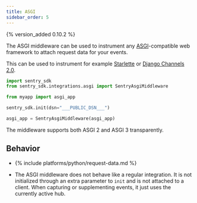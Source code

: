 ```yaml
---
title: ASGI
sidebar_order: 5
---
```


{% version_added 0.10.2 %}

<!-- WIZARD -->

The ASGI middleware can be used to instrument any [ASGI](https://asgi.readthedocs.io/en/latest/)-compatible web framework to attach request data for your events.

This can be used to instrument for example [Starlette](https://www.starlette.io/middleware/) or [Django Channels 2.0](https://channels.readthedocs.io/en/latest/).

```python
import sentry_sdk
from sentry_sdk.integrations.asgi import SentryAsgiMiddleware

from myapp import asgi_app

sentry_sdk.init(dsn="___PUBLIC_DSN___")

asgi_app = SentryAsgiMiddleware(asgi_app)
```

The middleware supports both ASGI 2 and ASGI 3 transparently.

<!-- TODO-ADD-VERIFICATION-EXAMPLE -->
<!-- ENDWIZARD -->

## Behavior

* {% include platforms/python/request-data.md %}

* The ASGI middleware does not behave like a regular integration. It is not initialized through an extra parameter to `init` and is not attached to a client. When capturing or supplementing events, it just uses the currently active hub.
